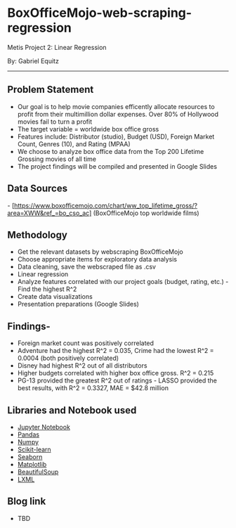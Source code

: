 # BoxOfficeMojo-web-scraping-regression
Metis Project 2: Linear Regression

By: Gabriel Equitz
______________________________________________________

## Problem Statement
- Our goal is to help movie companies efficently allocate resources to profit from their multimillion dollar expenses. Over 80% of Hollywood movies fail to turn a profit
- The target variable = worldwide box office gross
- Features include: Distributor (studio), Budget (USD), Foreign Market Count, Genres (10), and Rating (MPAA)
- We choose to analyze box office data from the Top 200 Lifetime Grossing movies of all time
- The project findings will be compiled and presented in Google Slides

## Data Sources
- [https://www.boxofficemojo.com/chart/ww_top_lifetime_gross/?area=XWW&ref_=bo_cso_ac] (BoxOfficeMojo top worldwide films)

## Methodology
- Get the relevant datasets by webscraping BoxOfficeMojo
- Choose appropriate items for exploratory data analysis
- Data cleaning, save the webscraped file as .csv
- Linear regression
- Analyze features correlated with our project goals (budget, rating, etc.) - Find the highest R^2
- Create data visualizations
- Presentation preparations (Google Slides)

## Findings- 
- Foreign market count was positively correlated
- Adventure had the highest R^2 = 0.035, Crime had the lowest R^2 = 0.0004 (both positively correlated)
- Disney had highest R^2 out of all distributors
- Higher budgets correlated with higher box office gross. R^2 = 0.215
- PG-13 provided the greatest R^2 out of ratings
- LASSO provided the best results, with R^2 = 0.3327, MAE = $42.8 million 

## Libraries and Notebook used
- [Jupyter Notebook](https://jupyter.org/)
- [Pandas](https://pandas.pydata.org/)
- [Numpy](https://numpy.org/)
- [Scikit-learn](https://scikit-learn.org/stable/)
- [Seaborn](https://seaborn.pydata.org/)
- [Matplotlib](https://matplotlib.org/)
- [BeautifulSoup](https://www.crummy.com/software/BeautifulSoup/)
- [LXML](https://lxml.de/)

## Blog link
- TBD
